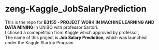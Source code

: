 # zeng-Kaggle_JobSalaryPrediction

This is the repo for **B3155 - PROJECT WORK IN MACHINE LEARNING AND DATA MINING** in UNIBO with professor Sartori.  
I chosed a comepetition from Kaggle which approved by professor,  
The name of this project is **Job Salary Prediction**, which was launched under the Kaggle Startup Program.




